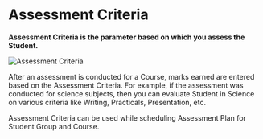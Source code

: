 # Assessment Criteria

**Assessment Criteria is the parameter based on which you assess the Student.**

![Assessment Criteria](../Images/education-assessment-criteria.png)

After an assessment is conducted for a Course, marks earned are entered based on the Assessment Criteria. For example, if the assessment was conducted for science subjects, then you can evaluate Student in Science on various criteria like Writing, Practicals, Presentation, etc.

Assessment Criteria can be used while scheduling Assessment Plan for Student Group and Course.
